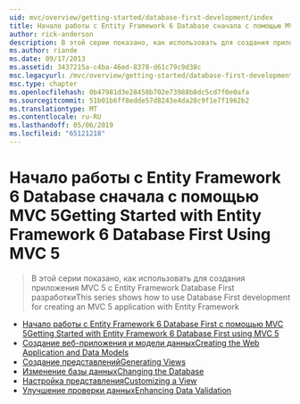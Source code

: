 ```yaml
---
uid: mvc/overview/getting-started/database-first-development/index
title: Начало работы с Entity Framework 6 Database сначала с помощью MVC 5 | Документация Майкрософт
author: rick-anderson
description: В этой серии показано, как использовать для создания приложения MVC 5 с Entity Framework Database First разработки
ms.author: riande
ms.date: 09/17/2013
ms.assetid: 3437215a-c4ba-46ed-8378-d61c79c9d38c
msc.legacyurl: /mvc/overview/getting-started/database-first-development
msc.type: chapter
ms.openlocfilehash: 0b47981d3e28458b702e73988b8dc5cd7f0e0afa
ms.sourcegitcommit: 51b01b6ff8edde57d8243e4da28c9f1e7f1962b2
ms.translationtype: MT
ms.contentlocale: ru-RU
ms.lasthandoff: 05/06/2019
ms.locfileid: "65121218"
---
```

# <a name="getting-started-with-entity-framework-6-database-first-using-mvc-5"></a><span data-ttu-id="19599-103">Начало работы с Entity Framework 6 Database сначала с помощью MVC 5</span><span class="sxs-lookup"><span data-stu-id="19599-103">Getting Started with Entity Framework 6 Database First Using MVC 5</span></span>

> <span data-ttu-id="19599-104">В этой серии показано, как использовать для создания приложения MVC 5 с Entity Framework Database First разработки</span><span class="sxs-lookup"><span data-stu-id="19599-104">This series shows how to use Database First development for creating an MVC 5 application with Entity Framework</span></span>

- [<span data-ttu-id="19599-105">Начало работы с Entity Framework 6 Database First с помощью MVC 5</span><span class="sxs-lookup"><span data-stu-id="19599-105">Getting Started with Entity Framework 6 Database First using MVC 5</span></span>](setting-up-database.md)
- [<span data-ttu-id="19599-106">Создание веб-приложения и модели данных</span><span class="sxs-lookup"><span data-stu-id="19599-106">Creating the Web Application and Data Models</span></span>](creating-the-web-application.md)
- [<span data-ttu-id="19599-107">Создание представлений</span><span class="sxs-lookup"><span data-stu-id="19599-107">Generating Views</span></span>](generating-views.md)
- [<span data-ttu-id="19599-108">Изменение базы данных</span><span class="sxs-lookup"><span data-stu-id="19599-108">Changing the Database</span></span>](changing-the-database.md)
- [<span data-ttu-id="19599-109">Настройка представления</span><span class="sxs-lookup"><span data-stu-id="19599-109">Customizing a View</span></span>](customizing-a-view.md)
- [<span data-ttu-id="19599-110">Улучшение проверки данных</span><span class="sxs-lookup"><span data-stu-id="19599-110">Enhancing Data Validation</span></span>](enhancing-data-validation.md)
